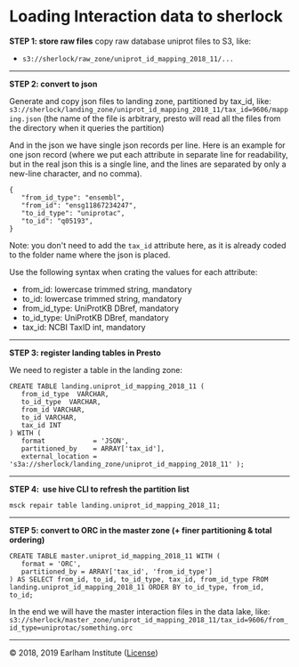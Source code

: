 # Loading Interaction data to sherlock


**STEP 1: store raw files**
copy raw database uniprot files to S3, like:
- `s3://sherlock/raw_zone/uniprot_id_mapping_2018_11/...`

---

**STEP 2: convert to json**

Generate and copy json files to landing zone, partitioned by tax_id, like:
`s3://sherlock/landing_zone/uniprot_id_mapping_2018_11/tax_id=9606/mapping.json`
(the name of the file is arbitrary, presto will read all the files from the directory when it queries the partition)

And in the json we have single json records per line.
Here is an example for one json record (where we put each attribute in separate line for readability, but in the real 
json this is a single line, and the lines are separated by only a new-line character, and no comma).

```
{
   "from_id_type": "ensembl",
   "from_id": "ensg11867234247",
   "to_id_type": "uniprotac",
   "to_id": "q05193",
}
```

Note: you don't need to add the `tax_id` attribute here, as it is already coded to the folder name where the json is placed.

Use the following syntax when crating the values for each attribute:
- from_id: lowercase trimmed string, mandatory
- to_id: lowercase trimmed string, mandatory
- from_id_type: UniProtKB DBref, mandatory
- to_id_type: UniProtKB DBref, mandatory
- tax_id: NCBI TaxID int, mandatory

---

**STEP 3: register landing tables in Presto**

We need to register a table in the landing zone:

```
CREATE TABLE landing.uniprot_id_mapping_2018_11 (
   from_id_type  VARCHAR,
   to_id_type  VARCHAR,
   from_id VARCHAR,
   to_id VARCHAR,
   tax_id INT
) WITH (
   format            = 'JSON',
   partitioned_by    = ARRAY['tax_id'],
   external_location = 's3a://sherlock/landing_zone/uniprot_id_mapping_2018_11' );
```

---

**STEP 4:  use hive CLI to refresh the partition list**  

```
msck repair table landing.uniprot_id_mapping_2018_11;
```

---

**STEP 5: convert to ORC in the master zone (+ finer partitioning & total ordering)**

```
CREATE TABLE master.uniprot_id_mapping_2018_11 WITH (
   format = 'ORC',
   partitioned_by = ARRAY['tax_id', 'from_id_type']
) AS SELECT from_id, to_id, to_id_type, tax_id, from_id_type FROM landing.uniprot_id_mapping_2018_11 ORDER BY to_id_type, from_id, to_id;

```

In the end we will have the master interaction files in the data lake, like:
`s3://sherlock/master_zone/uniprot_id_mapping_2018_11/tax_id=9606/from_id_type=uniprotac/something.orc`

---
© 2018, 2019 Earlham Institute ([License](../license.md))